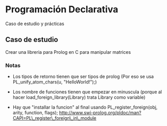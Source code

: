 # Programación Declarativa
Caso de estudio y prácticas
## Caso de estudio
Crear una libreria para Prolog en C para manipular matrices
### Notas

 - Los tipos de retorno tienen que ser tipos de prolog (Por eso se usa PL\_unify\_atom_chars(u, "HelloWorld!");)

- Los nombre de funciones tienen que empezar en minuscula (porque al hacer load\_foreign\_library(Library) trata Library como variable)

- Hay que "installar la funcion" al final usando PL\_register\_foreign(obj, arity, function, flags); http://www.swi-prolog.org/pldoc/man?CAPI=PL\_register\_foreign\_in\_module
